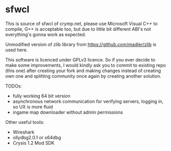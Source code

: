 # sfwcl

This is source of sfwcl of crymp.net, please use Microsoft Visual C++ to compile, G++ is acceptable too, but due to little bit different ABI's not everything's gonna work as expected.

Unmodified version of zlib library from https://github.com/madler/zlib is used here.

This software is licenced under GPLv3 licence. So if you ever decide to make some improvements, I would kindly ask you to commit to existing repo (this one) after creating your fork and making changes instead of creating own one and splitting community once again by creating another solution.

TODOs:
 - fully working 64 bit version
 - asynchronous network communication for verifying servers, logging in, so UX is more fluid
 - ingame map downloader without admin permissions

Other useful tools:
 - Wireshark
 - ollydbg2.0.1 or x64dbg
 - Crysis 1.2 Mod SDK
